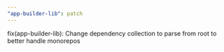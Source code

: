 ```yaml
---
"app-builder-lib": patch
---
```


fix(app-builder-lib): Change dependency collection to parse from root to better handle monorepos
